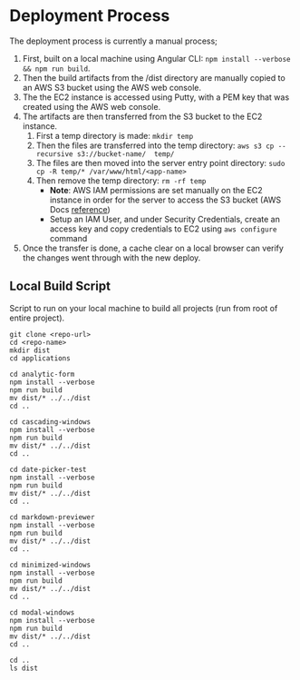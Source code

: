 # Deployment Process #
The deployment process is currently a manual process;

1. First, built on a local machine using Angular CLI: ```npm install --verbose && npm run build```.
1. Then the build artifacts from the /dist directory are manually copied to an AWS S3 bucket using the AWS web console.
1. The the EC2 instance is accessed using Putty, with a PEM key that was created using the AWS web console.
1. The artifacts are then transferred from the S3 bucket to the EC2 instance.
    1. First a temp directory is made: ```mkdir temp```
    1. Then the files are transferred into the temp directory: ```aws s3 cp --recursive s3://bucket-name/  temp/```
    1. The files are then moved into the server entry point directory: ```sudo cp -R temp/* /var/www/html/<app-name>```
    1. Then remove the temp directory: ```rm -rf temp```
        - __Note__: AWS IAM permissions are set manually on the EC2 instance in order for the server to access the S3 bucket (AWS Docs [reference](https://aws.amazon.com/premiumsupport/knowledge-center/ec2-instance-access-s3-bucket/))
        - Setup an IAM User, and under Security Credentials, create an access key and copy credentials to EC2 using ```aws configure``` command
1. Once the transfer is done, a cache clear on a local browser can verify the changes went through with the new deploy.

## Local Build Script ##
Script to run on your local machine to build all projects (run from root of entire project).
```
git clone <repo-url>
cd <repo-name>
mkdir dist
cd applications

cd analytic-form
npm install --verbose
npm run build
mv dist/* ../../dist
cd ..

cd cascading-windows
npm install --verbose
npm run build
mv dist/* ../../dist
cd ..

cd date-picker-test
npm install --verbose
npm run build
mv dist/* ../../dist
cd ..

cd markdown-previewer
npm install --verbose
npm run build
mv dist/* ../../dist
cd ..

cd minimized-windows
npm install --verbose
npm run build
mv dist/* ../../dist
cd ..

cd modal-windows
npm install --verbose
npm run build
mv dist/* ../../dist
cd ..

cd ..
ls dist
```

